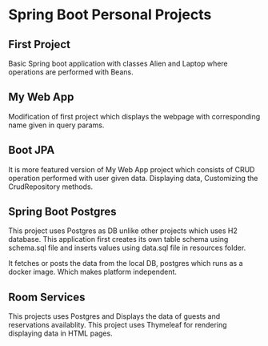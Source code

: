 # Spring Boot Personal Projects

## First Project 
Basic Spring boot application with classes Alien and Laptop where operations are performed with Beans.

## My Web App
Modification of first project which displays the webpage with corresponding name given in query params.

## Boot JPA
It is more featured version of My Web App project which consists of CRUD operation performed with user given data. Displaying data, Customizing the CrudRepository methods.

## Spring Boot Postgres
This project uses Postgres as DB unlike other projects which uses H2 database. This application first creates its own table schema using schema.sql file and inserts values using data.sql file in resources folder. 

It fetches or posts the data from the local DB, postgres which runs as a docker image. Which makes platform independent.

## Room Services
This projects uses Postgres and Displays the data of guests and reservations availablity. This project uses Thymeleaf for rendering displaying data in HTML pages.
